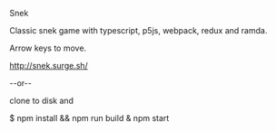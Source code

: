 Snek

Classic snek game with typescript, p5js, webpack, redux and ramda.

Arrow keys to move.

http://snek.surge.sh/

--or--

clone to disk and

$ npm install && npm run build & npm start

